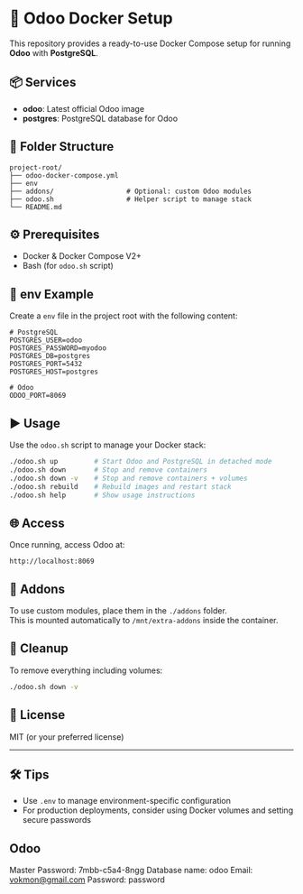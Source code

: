 # 🚀 Odoo Docker Setup

This repository provides a ready-to-use Docker Compose setup for running **Odoo** with **PostgreSQL**.

## 📦 Services

- **odoo**: Latest official Odoo image  
- **postgres**: PostgreSQL database for Odoo

## 🧱 Folder Structure

```
project-root/
├── odoo-docker-compose.yml
├── env
├── addons/                  # Optional: custom Odoo modules
├── odoo.sh                  # Helper script to manage stack
└── README.md
```

## ⚙️ Prerequisites

- Docker & Docker Compose V2+
- Bash (for `odoo.sh` script)

## 📄 env Example

Create a `env` file in the project root with the following content:

```env
# PostgreSQL
POSTGRES_USER=odoo
POSTGRES_PASSWORD=myodoo
POSTGRES_DB=postgres
POSTGRES_PORT=5432
POSTGRES_HOST=postgres

# Odoo
ODOO_PORT=8069
```

## ▶️ Usage

Use the `odoo.sh` script to manage your Docker stack:

```bash
./odoo.sh up         # Start Odoo and PostgreSQL in detached mode
./odoo.sh down       # Stop and remove containers
./odoo.sh down -v    # Stop and remove containers + volumes
./odoo.sh rebuild    # Rebuild images and restart stack
./odoo.sh help       # Show usage instructions
```

## 🌐 Access

Once running, access Odoo at:

```
http://localhost:8069
```

## 📁 Addons

To use custom modules, place them in the `./addons` folder.  
This is mounted automatically to `/mnt/extra-addons` inside the container.

## 🧹 Cleanup

To remove everything including volumes:

```bash
./odoo.sh down -v
```

## 📜 License

MIT (or your preferred license)

---

## 🛠️ Tips

- Use `.env` to manage environment-specific configuration
- For production deployments, consider using Docker volumes and setting secure passwords

## Odoo
Master Password: 7mbb-c5a4-8ngg
Database name: odoo
Email: vokmon@gmail.com
Password: password


